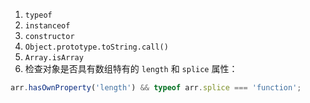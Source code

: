 1. `typeof`
2. `instanceof`
3. `constructor`
4. `Object.prototype.toString.call()`
5. `Array.isArray`
6. 检查对象是否具有数组特有的 `length` 和 `splice` 属性：

```JavaScript
arr.hasOwnProperty('length') && typeof arr.splice === 'function'; 
```